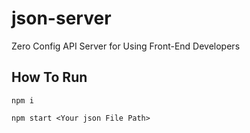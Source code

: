 # json-server

Zero Config API Server for Using Front-End Developers

## How To Run

```
npm i
```

```
npm start <Your json File Path>
```
